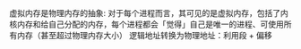 虚拟内存是物理内存的抽象: 对于每个进程而言，其可见的是虚拟内存，包括了内核内存和给自己分配的内存，每个进程都会「觉得」自己是唯一的进程、可使用所有内存（甚至超过物理内存大小）
逻辑地址转换为物理地址：利用段 + 偏移

